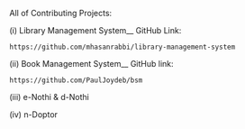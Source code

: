 All of Contributing Projects:

(i) Library Management System__
    GitHub Link:

    https://github.com/mhasanrabbi/library-management-system

(ii) Book Management System__
    GitHub link: 

    https://github.com/PaulJoydeb/bsm

(iii) e-Nothi & d-Nothi

(iv) n-Doptor
